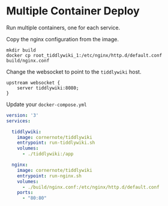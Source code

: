 # Multiple Container Deploy

Run multiple containers, one for each service. 

Copy the nginx configuration from the image.

```shell
mkdir build
docker cp root_tiddlywiki_1:/etc/nginx/http.d/default.conf build/nginx.conf
```

Change the websocket to point to the `tiddlywiki` host.

```
upstream websocket {
    server tiddlywiki:8080;
}
```

Update your `docker-compose.yml` 

```yaml
version: '3'
services:

  tiddlywiki:
    image: cornernote/tiddlywiki
    entrypoint: run-tiddlywiki.sh
    volumes:
      - ./tiddlywiki:/app

  nginx:
    image: cornernote/tiddlywiki
    entrypoint: run-nginx.sh
    volumes:
      - ./build/nginx.conf:/etc/nginx/http.d/default.conf
    ports:
      - "80:80"
```
